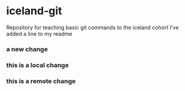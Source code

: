 # iceland-git

Repository for teaching basic git commands to the iceland cohort
I've added a line to my readme

### a new change

### this is a local change

### this is a remote change
